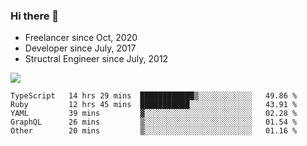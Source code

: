 ### Hi there 👋

- Freelancer since Oct, 2020
- Developer since July, 2017
- Structral Engineer since July, 2012

<img src="https://github-readme-stats.vercel.app/api?username=an-lee&show_icons=true&icon_color=0366d6&text_color=24292e&bg_color=ffffff&hide_title=true" />

<!--START_SECTION:waka-->
```text
TypeScript   14 hrs 29 mins  ████████████▒░░░░░░░░░░░░   49.86 % 
Ruby         12 hrs 45 mins  ███████████░░░░░░░░░░░░░░   43.91 % 
YAML         39 mins         ▓░░░░░░░░░░░░░░░░░░░░░░░░   02.28 % 
GraphQL      26 mins         ▒░░░░░░░░░░░░░░░░░░░░░░░░   01.54 % 
Other        20 mins         ▒░░░░░░░░░░░░░░░░░░░░░░░░   01.16 % 
```
<!--END_SECTION:waka-->
